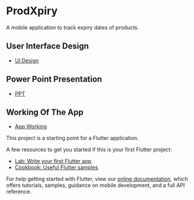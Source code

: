 # ProdXpiry

A mobile application to track expiry dates of products.

## User Interface Design

- [UI Design](https://app.uizard.io/p/4e6bb9c1)

## Power Point Presentation

- [PPT](https://docs.google.com/presentation/d/1MBbQJ_GeaTx9fA2VTL_SRTJba5Jd4J2H/edit#slide=id.p1)

## Working Of The App

- [App Working](https://drive.google.com/file/d/18CFbNnyKVOBWte6CDwAjry3d4ZCb9aj3/view?usp=sharing)


This project is a starting point for a Flutter application.

A few resources to get you started if this is your first Flutter project:

- [Lab: Write your first Flutter app](https://flutter.dev/docs/get-started/codelab)
- [Cookbook: Useful Flutter samples](https://flutter.dev/docs/cookbook)

For help getting started with Flutter, view our
[online documentation](https://flutter.dev/docs), which offers tutorials,
samples, guidance on mobile development, and a full API reference.
